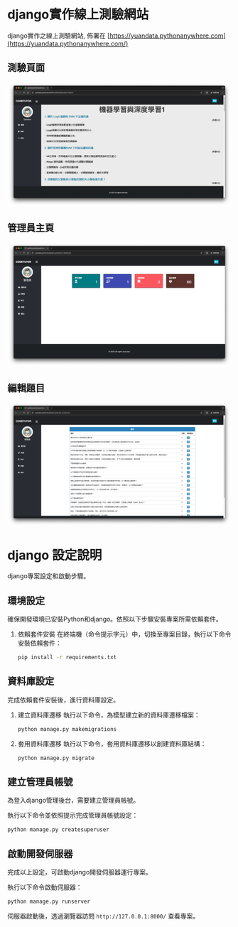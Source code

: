 # django實作線上測驗網站
django實作之線上測驗網站, 佈署在 [https://yuandata.pythonanywhere.com](https://yuandata.pythonanywhere.com/)

## 測驗頁面
![](static/ScnCap/sc1.png)
## 管理員主頁
![](static/ScnCap/sc2.png)
## 編輯題目
![](static/ScnCap/sc3.png)

# django 設定說明
django專案設定和啟動步驟。

## 環境設定
確保開發環境已安裝Python和django。依照以下步驟安裝專案所需依賴套件。

1. 依賴套件安裝
   在終端機（命令提示字元）中，切換至專案目錄，執行以下命令安裝依賴套件：

   ```bash
   pip install -r requirements.txt
   ```

## 資料庫設定
完成依賴套件安裝後，進行資料庫設定。

1. 建立資料庫遷移
   執行以下命令，為模型建立新的資料庫遷移檔案：

   ```bash
   python manage.py makemigrations
   ```

2. 套用資料庫遷移
   執行以下命令，套用資料庫遷移以創建資料庫結構：

   ```bash
   python manage.py migrate
   ```

## 建立管理員帳號
為登入django管理後台，需要建立管理員帳號。

執行以下命令並依照提示完成管理員帳號設定：

```bash
python manage.py createsuperuser
```

## 啟動開發伺服器
完成以上設定，可啟動django開發伺服器運行專案。

執行以下命令啟動伺服器：

```bash
python manage.py runserver
```

伺服器啟動後，透過瀏覽器訪問 `http://127.0.0.1:8000/` 查看專案。
